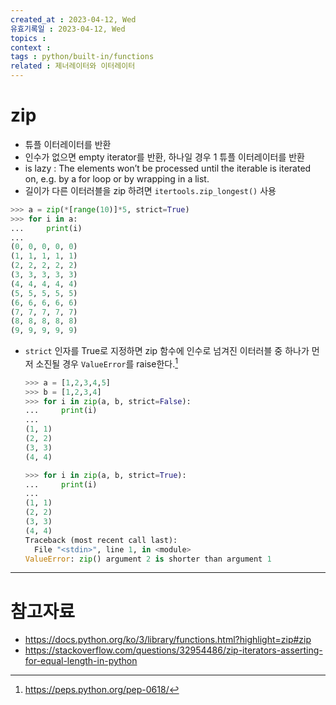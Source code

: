 ```yaml
---
created_at : 2023-04-12, Wed
유효기록일 : 2023-04-12, Wed
topics : 
context : 
tags : python/built-in/functions
related : 제너레이터와 이터레이터
---
```

# zip
- 튜플 이터레이터를 반환
- 인수가 없으면 empty iterator를 반환, 하나일 경우 1 튜플 이터레이터를 반환
- is lazy : The elements won’t be processed until the iterable is iterated on, e.g. by a for loop or by wrapping in a list.
- 길이가 다른 이터러블을 zip 하려면 `itertools.zip_longest()` 사용

```python
>>> a = zip(*[range(10)]*5, strict=True)
>>> for i in a:
...     print(i)
...
(0, 0, 0, 0, 0)
(1, 1, 1, 1, 1)
(2, 2, 2, 2, 2)
(3, 3, 3, 3, 3)
(4, 4, 4, 4, 4)
(5, 5, 5, 5, 5)
(6, 6, 6, 6, 6)
(7, 7, 7, 7, 7)
(8, 8, 8, 8, 8)
(9, 9, 9, 9, 9)
```

-  `strict` 인자를 True로 지정하면 zip 함수에 인수로 넘겨진 이터러블 중 하나가 먼저 소진될 경우 `ValueError`를 raise한다.[^1]
	```python
    >>> a = [1,2,3,4,5]
    >>> b = [1,2,3,4]
    >>> for i in zip(a, b, strict=False):
	...     print(i)
	...
	(1, 1)
	(2, 2)
	(3, 3)
	(4, 4)
	
	>>> for i in zip(a, b, strict=True):
    ...     print(i)
    ...
	(1, 1)
	(2, 2)
	(3, 3)
	(4, 4)
	Traceback (most recent call last):
	  File "<stdin>", line 1, in <module>
	ValueError: zip() argument 2 is shorter than argument 1
	```

---
# 참고자료
- https://docs.python.org/ko/3/library/functions.html?highlight=zip#zip
- https://stackoverflow.com/questions/32954486/zip-iterators-asserting-for-equal-length-in-python

[^1]: https://peps.python.org/pep-0618/
